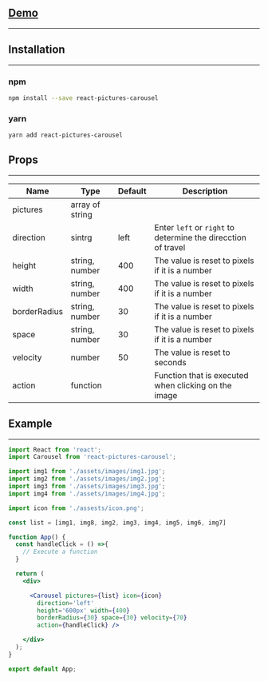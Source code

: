## [Demo](https://codesandbox.io/s/agitated-breeze-2kmzw?file=/src/App.js)
-----
## Installation
-----
### npm
```bash
npm install --save react-pictures-carousel
```

### yarn

```bash
yarn add react-pictures-carousel
```

## Props
-----
| Name      | Type                    | Default   | Description   |
| --------  | -------------           | --------- | ------------- |
| pictures  | array of string         |           |               |
| direction | sintrg                  | left      |Enter `left` or `right` to determine the direcction of travel|
| height    | string, number          | 400       |The value is reset to pixels if it is a number |
| width     | string, number          | 400       |The value is reset to pixels if it is a number |
| borderRadius | string, number       | 30        |The value is reset to pixels if it is a number |
| space     | string, number          | 30        |The value is reset to pixels if it is a number |
| velocity  | number                  | 50        |The value is reset to seconds                  |
| action    | function                |           |Function that is executed when clicking on the image|

## Example
-----
```jsx static
import React from 'react';
import Carousel from 'react-pictures-carousel';

import img1 from './assets/images/img1.jpg';
import img2 from './assets/images/img2.jpg';
import img3 from './assets/images/img3.jpg';
import img4 from './assets/images/img4.jpg';

import icon from './assests/icon.png';

const list = [img1, img8, img2, img3, img4, img5, img6, img7]

function App() {
  const handleClick = () =>{
    // Execute a function
  }

  return (
    <div>

      <Carousel pictures={list} icon={icon}
        direction='left'
        height='600px' width={400}
        borderRadius={30} space={30} velocity={70}
        action={handleClick} />

    </div>
  );
}

export default App;
```